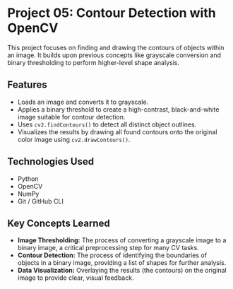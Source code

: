 # Project 05: Contour Detection with OpenCV

This project focuses on finding and drawing the contours of objects within an image. It builds upon previous concepts like grayscale conversion and binary thresholding to perform higher-level shape analysis.

## Features

-   Loads an image and converts it to grayscale.
-   Applies a binary threshold to create a high-contrast, black-and-white image suitable for contour detection.
-   Uses `cv2.findContours()` to detect all distinct object outlines.
-   Visualizes the results by drawing all found contours onto the original color image using `cv2.drawContours()`.

## Technologies Used

-   Python
-   OpenCV
-   NumPy
-   Git / GitHub CLI

## Key Concepts Learned

-   **Image Thresholding:** The process of converting a grayscale image to a binary image, a critical preprocessing step for many CV tasks.
-   **Contour Detection:** The process of identifying the boundaries of objects in a binary image, providing a list of shapes for further analysis.
-   **Data Visualization:** Overlaying the results (the contours) on the original image to provide clear, visual feedback.
